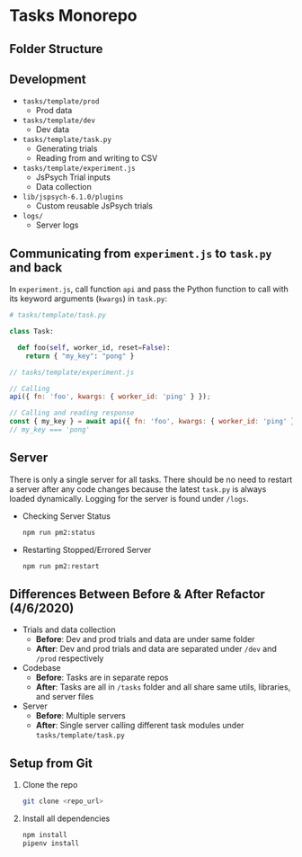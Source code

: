 # Tasks Monorepo

## Folder Structure

## Development

- `tasks/template/prod`
  - Prod data
- `tasks/template/dev`
  - Dev data
- `tasks/template/task.py`
  - Generating trials
  - Reading from and writing to CSV
- `tasks/template/experiment.js`
  - JsPsych Trial inputs
  - Data collection
- `lib/jspsych-6.1.0/plugins`
  - Custom reusable JsPsych trials
- `logs/`
  - Server logs

## Communicating from `experiment.js` to `task.py` and back

In `experiment.js`, call function `api` and pass the Python function to call with its keyword arguments (`kwargs`) in `task.py`:

```py
# tasks/template/task.py

class Task:

  def foo(self, worker_id, reset=False):
    return { "my_key": "pong" }
```

```js
// tasks/template/experiment.js

// Calling
api({ fn: 'foo', kwargs: { worker_id: 'ping' } });

// Calling and reading response
const { my_key } = await api({ fn: 'foo', kwargs: { worker_id: 'ping' } });
// my_key === 'pong'
```

## Server

There is only a single server for all tasks. There should be no need to restart a server after any code changes because the latest `task.py` is always loaded dynamically. Logging for the server is found under `/logs`.

- Checking Server Status
  ```sh
  npm run pm2:status
  ```
- Restarting Stopped/Errored Server
  ```sh
  npm run pm2:restart
  ```

## Differences Between Before & After Refactor (4/6/2020)

- Trials and data collection
  - **Before**: Dev and prod trials and data are under same folder
  - **After**: Dev and prod trials and data are separated under `/dev` and `/prod` respectively
- Codebase
  - **Before**: Tasks are in separate repos
  - **After**: Tasks are all in `/tasks` folder and all share same utils, libraries, and server files
- Server
  - **Before**: Multiple servers
  - **After**: Single server calling different task modules under `tasks/template/task.py`

<!-- - `utils/`

  - Reusable JavaScript and Python helper functions
  - Import usage of in
    JavaScript (`foo.js`):
    ```js
    // index.js
    import foo from '../../utils/foo.js';
    ```
    and Python (`foo.py`):
    ```py
    # task.py
    from utils import foo
    ``` -->

<!-- ### Adding a new task (WIP)

Run command

```bash
npm run create:task -- <name>
```

Where `<name>` is the name of the new task. The script generates a new task folder under `./tasks` based on the template `./tasks/template`.

For example, running `npm run create-task -- MyNewTask` will generate a new task folder called `./tasks/MyNewTask`.

### Adding a new plugin (WIP)

TODO:

Run command

```bash
npm run create:plugin -- <name>
```

Where `<name>` is the name of the new task omitting `lupyanlab-`. The script generates a new plugin under `./lib/jspsych-6.1.0/plugins` based on the template `./tasks/template`.

For example, running `npm run create-plugin -- my-new-plugin` will generate a new plugin file called `./lib/jspsych-6.1.0/plugins/lupyanlab-my-new-plugin.js`. After that, the plugin must be referenced with the prefix `lupyanlab-`. -->

## Setup from Git

1. Clone the repo

   ```bash
   git clone <repo_url>
   ```

2. Install all dependencies

   ```bash
   npm install
   pipenv install
   ```
